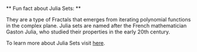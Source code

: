 ** Fun fact about Julia Sets: **

They are a type of Fractals that emerges from iterating polynomial functions in the complex plane. Julia sets are named after the French mathematician Gaston Julia, who studied their properties in the early 20th century.

To learn more about Julia Sets visit [here](https://en.wikipedia.org/wiki/Julia_set). 